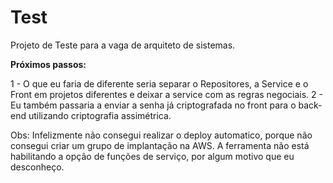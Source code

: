 # Test

Projeto de Teste para a vaga de arquiteto de sistemas.

**Próximos passos:**

1 - O que eu faria de diferente seria separar o Repositores, a Service e o Front em projetos diferentes e deixar a service com as regras negociais.
2 - Eu também passaria a enviar a senha já criptografada no front para o back-end utilizando criptografia assimétrica.

Obs: Infelizmente não consegui realizar o deploy automatico, porque não consegui criar um grupo de implantação na AWS. A ferramenta não está habilitando a opção de funções de serviço, por algum motivo que eu desconheço.
